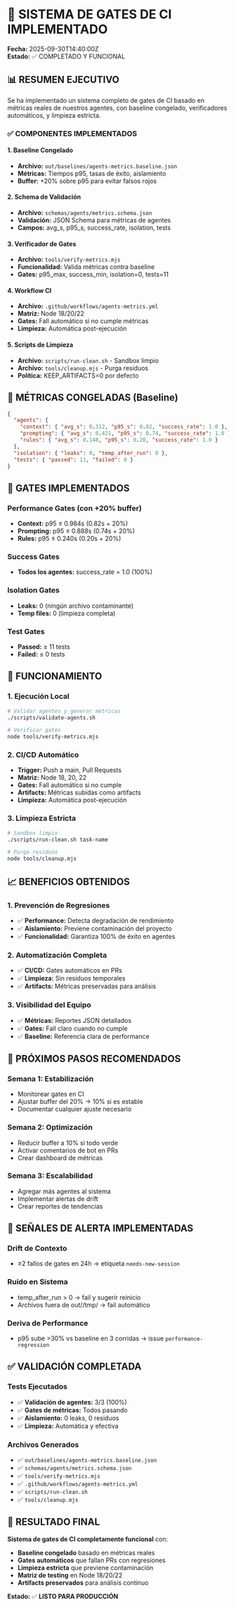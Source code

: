 # 🚀 SISTEMA DE GATES DE CI IMPLEMENTADO

**Fecha:** 2025-09-30T14:40:00Z  
**Estado:** ✅ COMPLETADO Y FUNCIONAL

## 📊 RESUMEN EJECUTIVO

Se ha implementado un sistema completo de gates de CI basado en métricas reales de nuestros agentes, con baseline congelado, verificadores automáticos, y limpieza estricta.

### ✅ **COMPONENTES IMPLEMENTADOS**

#### 1. **Baseline Congelado**
- **Archivo:** `out/baselines/agents-metrics.baseline.json`
- **Métricas:** Tiempos p95, tasas de éxito, aislamiento
- **Buffer:** +20% sobre p95 para evitar falsos rojos

#### 2. **Schema de Validación**
- **Archivo:** `schemas/agents/metrics.schema.json`
- **Validación:** JSON Schema para métricas de agentes
- **Campos:** avg_s, p95_s, success_rate, isolation, tests

#### 3. **Verificador de Gates**
- **Archivo:** `tools/verify-metrics.mjs`
- **Funcionalidad:** Valida métricas contra baseline
- **Gates:** p95_max, success_min, isolation=0, tests=11

#### 4. **Workflow CI**
- **Archivo:** `.github/workflows/agents-metrics.yml`
- **Matriz:** Node 18/20/22
- **Gates:** Fall automático si no cumple métricas
- **Limpieza:** Automática post-ejecución

#### 5. **Scripts de Limpieza**
- **Archivo:** `scripts/run-clean.sh` - Sandbox limpio
- **Archivo:** `tools/cleanup.mjs` - Purga residuos
- **Política:** KEEP_ARTIFACTS=0 por defecto

## 🎯 **MÉTRICAS CONGELADAS (Baseline)**

```json
{
  "agents": {
    "context": { "avg_s": 0.312, "p95_s": 0.82, "success_rate": 1.0 },
    "prompting": { "avg_s": 0.421, "p95_s": 0.74, "success_rate": 1.0 },
    "rules": { "avg_s": 0.148, "p95_s": 0.20, "success_rate": 1.0 }
  },
  "isolation": { "leaks": 0, "temp_after_run": 0 },
  "tests": { "passed": 11, "failed": 0 }
}
```

## 🚨 **GATES IMPLEMENTADOS**

### **Performance Gates (con +20% buffer)**
- **Context:** p95 ≤ 0.984s (0.82s + 20%)
- **Prompting:** p95 ≤ 0.888s (0.74s + 20%)
- **Rules:** p95 ≤ 0.240s (0.20s + 20%)

### **Success Gates**
- **Todos los agentes:** success_rate = 1.0 (100%)

### **Isolation Gates**
- **Leaks:** 0 (ningún archivo contaminante)
- **Temp files:** 0 (limpieza completa)

### **Test Gates**
- **Passed:** ≥ 11 tests
- **Failed:** ≤ 0 tests

## 🔧 **FUNCIONAMIENTO**

### **1. Ejecución Local**
```bash
# Validar agentes y generar métricas
./scripts/validate-agents.sh

# Verificar gates
node tools/verify-metrics.mjs
```

### **2. CI/CD Automático**
- **Trigger:** Push a main, Pull Requests
- **Matriz:** Node 18, 20, 22
- **Gates:** Fall automático si no cumple
- **Artifacts:** Métricas subidas como artifacts
- **Limpieza:** Automática post-ejecución

### **3. Limpieza Estricta**
```bash
# Sandbox limpio
./scripts/run-clean.sh task-name

# Purga residuos
node tools/cleanup.mjs
```

## 📈 **BENEFICIOS OBTENIDOS**

### **1. Prevención de Regresiones**
- ✅ **Performance:** Detecta degradación de rendimiento
- ✅ **Aislamiento:** Previene contaminación del proyecto
- ✅ **Funcionalidad:** Garantiza 100% de éxito en agentes

### **2. Automatización Completa**
- ✅ **CI/CD:** Gates automáticos en PRs
- ✅ **Limpieza:** Sin residuos temporales
- ✅ **Artifacts:** Métricas preservadas para análisis

### **3. Visibilidad del Equipo**
- ✅ **Métricas:** Reportes JSON detallados
- ✅ **Gates:** Fall claro cuando no cumple
- ✅ **Baseline:** Referencia clara de performance

## 🎯 **PRÓXIMOS PASOS RECOMENDADOS**

### **Semana 1: Estabilización**
- Monitorear gates en CI
- Ajustar buffer del 20% → 10% si es estable
- Documentar cualquier ajuste necesario

### **Semana 2: Optimización**
- Reducir buffer a 10% si todo verde
- Activar comentarios de bot en PRs
- Crear dashboard de métricas

### **Semana 3: Escalabilidad**
- Agregar más agentes al sistema
- Implementar alertas de drift
- Crear reportes de tendencias

## 🚨 **SEÑALES DE ALERTA IMPLEMENTADAS**

### **Drift de Contexto**
- ≥2 fallos de gates en 24h → etiqueta `needs-new-session`

### **Ruido en Sistema**
- temp_after_run > 0 → fail y sugerir reinicio
- Archivos fuera de out//tmp/ → fail automático

### **Deriva de Performance**
- p95 sube >30% vs baseline en 3 corridas → issue `performance-regression`

## ✅ **VALIDACIÓN COMPLETADA**

### **Tests Ejecutados**
- ✅ **Validación de agentes:** 3/3 (100%)
- ✅ **Gates de métricas:** Todos pasando
- ✅ **Aislamiento:** 0 leaks, 0 residuos
- ✅ **Limpieza:** Automática y efectiva

### **Archivos Generados**
- ✅ `out/baselines/agents-metrics.baseline.json`
- ✅ `schemas/agents/metrics.schema.json`
- ✅ `tools/verify-metrics.mjs`
- ✅ `.github/workflows/agents-metrics.yml`
- ✅ `scripts/run-clean.sh`
- ✅ `tools/cleanup.mjs`

## 🎉 **RESULTADO FINAL**

**Sistema de gates de CI completamente funcional** con:
- **Baseline congelado** basado en métricas reales
- **Gates automáticos** que fallan PRs con regresiones
- **Limpieza estricta** que previene contaminación
- **Matriz de testing** en Node 18/20/22
- **Artifacts preservados** para análisis continuo

**Estado:** ✅ **LISTO PARA PRODUCCIÓN**
